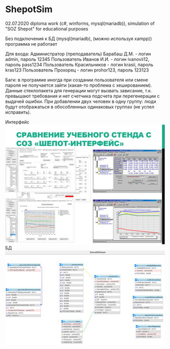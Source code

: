 # ShepotSim
02.07.2020 diploma work (c#, winforms, mysql(mariadb)), simulation of "SOZ Shepot" for educational purposes

Без подключения к БД (mysql(mariadb), (можно используя xampp)) программа не работает

Для входа:
Администратор (преподаватель) Барабаш Д.М. - логин admin, пароль 12345
Пользователь Иванов И.И. - логин ivanovii12, пароль pass1234
Пользователь Красильников - логин krasii, пароль kras123
Пользователь Прохорец - логин prohor123, пароль 123123

Баги: в программе иногда при создании пользователя или смене пароля не получается зайти (какая-то проблема с хешированием). Данные стеклопакета для генерации могут вызвать зависание, т.к. превышают требования и нет счетчика подсчета при перегенерации с выдачей ошибки. При добавлении двух человек в одну группу: люди будут отображаться в обособленных одинаковых группах (не успел исправить).

Интерфейс
![Иллюстрация к проекту](https://github.com/barabashdm/ShepotSim/blob/master/screenshot.PNG)
БД
![Иллюстрация к проекту](https://github.com/barabashdm/ShepotSim/blob/master/screenshot2.PNG)

